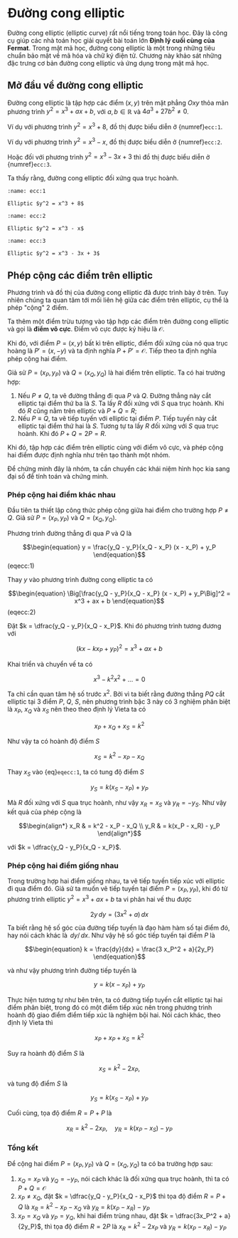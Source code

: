 # Đường cong elliptic

Đường cong elliptic (elliptic curve) rất nổi tiếng trong toán học. Đây là công cụ giúp các nhà toán học giải quyết bài toán lớn **Định lý cuối cùng của Fermat**. Trong mật mã học, đường cong elliptic là một trong những tiêu chuẩn bảo mật về mã hóa và chữ ký điện tử. Chương này khảo sát những đặc trưng cơ bản đường cong elliptic và ứng dụng trong mật mã học.

## Mở đầu về đường cong elliptic

Đường cong elliptic là tập hợp các điểm $(x, y)$ trên mặt phẳng $Oxy$ thỏa mãn phương trình $y^2 = x^3 + ax + b$, với $a, b \in \mathbb{R}$ và $4a^3 + 27b^2 \neq 0$.

Ví dụ với phương trình $y^2 = x^3 + 8$, đồ thị được biểu diễn ở {numref}`ecc:1`.

Ví dụ với phương trình $y^2 = x^3 - x$, đồ thị được biểu diễn ở {numref}`ecc:2`.

Hoặc đối với phương trình $y^2 = x^3 - 3x + 3$ thì đồ thị được biểu diễn ở {numref}`ecc:3`.

Ta thấy rằng, đường cong elliptic đối xứng qua trục hoành.

```{figure} ../figures/ecc/ecc1.jpg
:name: ecc:1

Elliptic $y^2 = x^3 + 8$
```

```{figure} ../figures/ecc/ecc2.jpg
:name: ecc:2

Elliptic $y^2 = x^3 - x$
```

```{figure} ../figures/ecc/ecc3.jpg
:name: ecc:3

Elliptic $y^2 = x^3 - 3x + 3$
```

## Phép cộng các điểm trên elliptic

Phương trình và đồ thị của đường cong elliptic đã được trình bày ở trên. Tuy nhiên chúng ta quan tâm tới mối liên hệ giữa các điểm trên elliptic, cụ thể là phép "cộng" 2 điểm.

Ta thêm một điểm trừu tượng vào tập hợp các điểm trên đường cong
elliptic và gọi là **điểm vô cực**. Điểm vô cực được ký hiệu là
$\mathcal{O}$.

Khi đó, với điểm $P=(x, y)$ bất kì trên elliptic, điểm đối xứng của nó qua trục hoàng là $P'=(x,-y)$ và ta định nghĩa $P + P'=\mathcal{O}$. Tiếp theo ta định nghĩa phép cộng hai điểm.

Giả sử $P=(x_P, y_P)$ và $Q=(x_Q, y_Q)$ là hai điểm trên elliptic. Ta có hai trường hợp:

1. Nếu $P \neq Q$, ta vẽ đường thẳng đi qua $P$ và $Q$. Đường thẳng này cắt elliptic tại điểm thứ ba là $S$. Ta lấy $R$ đối xứng với $S$ qua trục hoành. Khi đó $R$ cũng nằm trên elliptic và $P + Q = R$;
2. Nếu $P \equiv Q$, ta vẽ tiếp tuyến với elliptic tại điểm $P$. Tiếp tuyến này cắt elliptic tại điểm thứ hai là $S$. Tương tự ta lấy $R$ đối xứng với $S$ qua trục hoành. Khi đó $P + Q = 2P = R$.

Khi đó, tập hợp các điểm trên elliptic cùng với điểm vô cực, và phép cộng hai điểm được định nghĩa như trên tạo thành một nhóm.

Để chứng minh đây là nhóm, ta cần chuyển các khái niệm hình học kia sang đại số để tính toán và chứng minh.

### Phép cộng hai điểm khác nhau

Đầu tiên ta thiết lập công thức phép cộng giữa hai điểm cho trường hợp $P \neq Q$. Giả sử $P = (x_P, y_P)$ và $Q = (x_Q, y_Q)$.

Phương trình đường thẳng đi qua $P$ và $Q$ là

$$\begin{equation}
    y = \frac{y_Q - y_P}{x_Q - x_P} (x - x_P) + y_P
\end{equation}$$ (eqecc:1)

Thay $y$ vào phương trình đường cong elliptic ta có

$$\begin{equation}
    \Big[\frac{y_Q - y_P}{x_Q - x_P} (x - x_P) + y_P\Big]^2 = x^3 + ax + b
\end{equation}$$ (eqecc:2)

Đặt $k = \dfrac{y_Q - y_P}{x_Q - x_P}$. Khi đó phương trình tương đương với

$$(k x - k x_P + y_P)^2 = x^3 + ax + b$$

Khai triển và chuyển vế ta có

$$\begin{equation}
    x^3 - k^2 x^2 + \ldots = 0
\end{equation}$$

Ta chỉ cần quan tâm hệ số trước $x^2$. Bởi vì ta biết rằng đường thẳng $PQ$ cắt elliptic tại 3 điểm $P$, $Q$, $S$, nên phương trình bậc 3 này có 3 nghiệm phân biệt là $x_P$, $x_Q$ và $x_S$ nên theo theo định lý Vieta ta có

$$\begin{equation*}
    x_P + x_Q + x_S = k^2
\end{equation*}$$

Như vậy ta có hoành độ điểm $S$

$$\begin{equation}
    x_S = k^2 - x_P - x_Q
\end{equation}$$

Thay $x_S$ vào {eq}`eqecc:1`, ta có tung độ điểm $S$

$$\begin{equation}
    y_S = k(x_S - x_P) + y_P
\end{equation}$$

Mà $R$ đối xứng với $S$ qua trục hoành, như vậy $x_R = x_S$ và $y_R = -y_S$. Như vậy kết quả của phép cộng là

$$\begin{align*}
    x_R & = k^2 - x_P - x_Q \\
    y_R & = k(x_P - x_R) - y_P
\end{align*}$$

với $k = \dfrac{y_Q - y_P}{x_Q - x_P}$.

### Phép cộng hai điểm giống nhau

Trong trường hợp hai điểm giống nhau, ta vẽ tiếp tuyến tiếp xúc với elliptic đi qua điểm đó. Giả sử ta muốn vẽ tiếp tuyến tại  điểm $P = (x_P, y_P)$, khi đó từ phương trình elliptic $y^2 = x^3 + ax + b$ ta vi phân hai vế thu được 

$$\begin{equation}
    2y \,dy = (3x^2 + a) \,dx
\end{equation}$$

Ta biết rằng hệ số góc của đường tiếp tuyến là đạo hàm hàm số tại điểm đó, hay nói cách khác là $\,dy/\,dx$. Như vậy hệ số góc tiếp tuyến tại điểm $P$ là

$$\begin{equation}
    k = \frac{dy}{dx} = \frac{3 x_P^2 + a}{2y_P}
\end{equation}$$

và như vậy phương trình đường tiếp tuyến là

$$\begin{equation}
    y = k(x-x_P) + y_P
\end{equation}$$

Thực hiện tương tự như bên trên, ta có đường tiếp tuyến cắt elliptic tại hai điểm phân biệt, trong đó có một điểm tiếp xúc nên trong phương trình hoành độ giao điểm điểm tiếp xúc là nghiệm bội hai. Nói cách khác, theo định lý Vieta thì

$$\begin{equation*}
    x_P + x_P + x_S = k^2
\end{equation*}$$

Suy ra hoành độ điểm $S$ là

$$\begin{equation}
    x_S = k^2 - 2 x_P,
\end{equation}$$

và tung độ điểm $S$ là

$$\begin{equation}
    y_S = k(x_S - x_P) + y_P
\end{equation}$$

Cuối cùng, tọa độ điểm $R = P + P$ là

$$x_R = k^2 - 2 x_P, \quad y_R = k(x_P - x_S) - y_P$$

### Tổng kết

Để cộng hai điểm $P=(x_P, y_P)$ và $Q = (x_Q, y_Q)$ ta có ba trường hợp sau:

1. $x_Q = x_P$ và $y_Q = -y_P$, nói cách khác là đối xứng qua trục hoành, thì ta có $P + Q = \mathcal{O}$
2. $x_P \neq x_Q$, đặt $k = \dfrac{y_Q - y_P}{x_Q - x_P}$ thì tọa độ điểm $R = P + Q$ là $x_R = k^2 - x_P - x_Q$ và $y_R = k(x_P - x_R) - y_P$
3. $x_P = x_Q$ và $y_P = y_Q$, khi hai điểm trùng nhau, đặt $k = \dfrac{3x_P^2 + a}{2y_P}$, thì tọa độ điểm $R = 2P$ là $x_R = k^2 - 2x_P$ và $y_R = k(x_P - x_R) - y_P$
